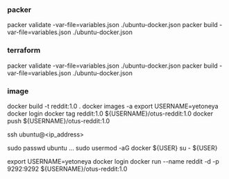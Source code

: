 ### packer

packer validate -var-file=variables.json ./ubuntu-docker.json
packer build -var-file=variables.json ./ubuntu-docker.json

### terraform

packer validate -var-file=variables.json ./ubuntu-docker.json
packer build -var-file=variables.json ./ubuntu-docker.json

### image

docker build -t reddit:1.0 .
docker images -a
export USERNAME=yetoneya
docker login
docker tag reddit:1.0 ${USERNAME}/otus-reddit:1.0
docker push ${USERNAME}/otus-reddit:1.0

ssh ubuntu@<ip_address>

sudo passwd ubuntu
...
sudo usermod -aG docker ${USER}
su - ${USER}

export USERNAME=yetoneya
docker login
docker run --name reddit -d -p 9292:9292 ${USERNAME}/otus-reddit:1.0


